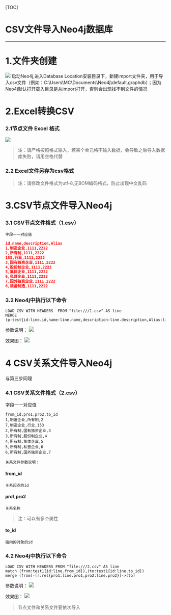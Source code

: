 [TOC]
# CSV文件导入Neo4j数据库
------------

# 1.文件夹创建
![](https://i.imgur.com/iCkXbDq.png)
	启动Neo4j,进入Database Location安装目录下，新建import文件夹，用于导入csv文件（例如：C:\Users\MC\Documents\Neo4j\default.graphdb）；因为Neo4j默认打开载入目录是从import打开，否则会出现找不到文件的情况

# 2.Excel转换CSV
### 2.1节点文件 Excel 格式
![](https://i.imgur.com/fqib4ol.png)

>注：请严格按照格式输入，若某个单元格不输入数据，会导致之后导入数据库失败，请用空格代替

### 2.2 Excel文件另存为csv格式
>注：请修改文件格式为utf-8,无BOM编码格式，防止出现中文乱码


# 3.CSV节点文件导入Neo4j

### 3.1 CSV节点文件格式（1.csv）
	字段一一对应值
``` json
id,name,description,Alias
1,制造企业,1111,2222
2,所有制,1111,2222
153,行业,1111,2222
3,国有独资企业,1111,2222
4,股份制企业,1111,2222
5,集体企业,1111,2222
6,私营企业,1111,2222
7,国外独资企业,1111,2222
8,装备制造,1111,2222

```
### 3.2 Neo4j中执行以下命令

```
LOAD CSV WITH HEADERS  FROM "file:///1.csv" AS line  
MERGE (p:test{id:line.id,name:line.name,description:line.description,Alias:line.Alias})

```
参数说明：
![](https://i.imgur.com/GiHYzUM.jpg)

效果图：
![](https://i.imgur.com/KywBmNZ.png)

# 4 CSV关系文件导入Neo4j
与第三步同理

### 4.1 CSV关系文件格式（2.csv）

字段一一对应值
```
from_id,pro1,pro2,to_id
1,制造企业,所有制,2
7,制造企业,行业,153
2,所有制,国有独资企业,3
3,所有制,股份制企业,4
4,所有制,集体企业,5
5,所有制,私营企业,6
6,所有制,国外独资企业,7

```

	关系文件参数说明：
#### from_id
	关系起点的id

#### pro1,pro2
	关系名称
>注：可以有多个属性

#### to_id
	指向的对象的id

### 4.2 Neo4j中执行以下命令

```
LOAD CSV WITH HEADERS FROM "file:///2.csv" AS line  
match (from:test1{id:line.from_id}),(to:test1{id:line.to_id})  
merge (from)-[r:rel{pro1:line.pro1,pro2:line.pro2}]->(to)

```
参数说明：
![](https://i.imgur.com/V9BrUeJ.png)

效果图：
![](https://i.imgur.com/vzRQBSz.png)



>节点文件和关系文件要依次导入
